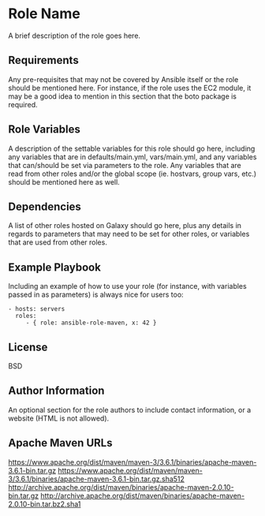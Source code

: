 Role Name
=========

A brief description of the role goes here.

Requirements
------------

Any pre-requisites that may not be covered by Ansible itself or the role should
be mentioned here. For instance, if the role uses the EC2 module, it may be a
good idea to mention in this section that the boto package is required.

Role Variables
--------------

A description of the settable variables for this role should go here, including
any variables that are in defaults/main.yml, vars/main.yml, and any variables
that can/should be set via parameters to the role. Any variables that are read
from other roles and/or the global scope (ie. hostvars, group vars, etc.) should
be mentioned here as well.

Dependencies
------------

A list of other roles hosted on Galaxy should go here, plus any details in
regards to parameters that may need to be set for other roles, or variables that
are used from other roles.

Example Playbook
----------------

Including an example of how to use your role (for instance, with variables
passed in as parameters) is always nice for users too:

    - hosts: servers
      roles:
         - { role: ansible-role-maven, x: 42 }

License
-------

BSD

Author Information
------------------

An optional section for the role authors to include contact information, or a
website (HTML is not allowed).

Apache Maven URLs
-----------------

https://www.apache.org/dist/maven/maven-3/3.6.1/binaries/apache-maven-3.6.1-bin.tar.gz                      https://www.apache.org/dist/maven/maven-3/3.6.1/binaries/apache-maven-3.6.1-bin.tar.gz.sha512
http://archive.apache.org/dist/maven/binaries/apache-maven-2.0.10-bin.tar.gz                                http://archive.apache.org/dist/maven/binaries/apache-maven-2.0.10-bin.tar.bz2.sha1


